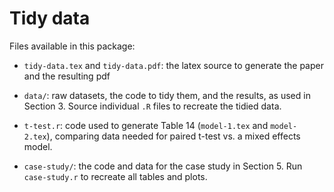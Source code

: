 # Tidy data

Files available in this package:

* `tidy-data.tex` and `tidy-data.pdf`: the latex source to generate the paper 
  and the resulting pdf

* `data/`: raw datasets, the code to tidy them, and the results, as used in 
   Section 3. Source individual `.R` files to recreate the tidied data.

* `t-test.r`: code used to generate Table 14 (`model-1.tex` and `model-2.tex`), 
  comparing data needed for paired t-test vs. a mixed effects model.

* `case-study/`: the code and data for the case study in Section 5. 
  Run `case-study.r` to recreate all tables and plots.

<!--
zip -ur submission.zip tidy-data.tex tidy-data.pdf references.bib \
  model-1.tex model-2.tex data/ case-study/
-->